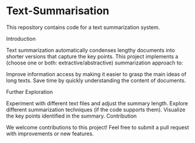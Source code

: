 # Text-Summarisation
This repository contains code for a text summarization system.

Introduction

Text summarization automatically condenses lengthy documents into shorter versions that capture the key points. This project implements a (choose one or both: extractive/abstractive) summarization approach to:

Improve information access by making it easier to grasp the main ideas of long texts.
Save time by quickly understanding the content of documents.

Further Exploration

Experiment with different text files and adjust the summary length.
Explore different summarization techniques (if the code supports them).
Visualize the key points identified in the summary.
Contribution

We welcome contributions to this project! Feel free to submit a pull request with improvements or new features.

